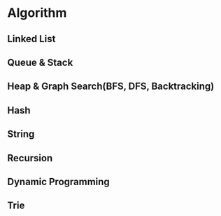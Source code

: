 # Algorithm

## Linked List
## Queue & Stack
## Heap & Graph Search(BFS, DFS, Backtracking)
## Hash
## String
## Recursion
## Dynamic Programming
## Trie
